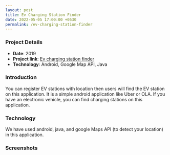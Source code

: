 ```yaml
---
layout: post
title: Ev Charging Station Finder
date: 2022-05-05 17:00:00 +0530
permalink: /ev-charging-station-finder
---
```



### Project Details
- **Date**: 2019
- **Project link**: [Ev charging station finder](https://github.com/kundan333/Ev-Charging-Station-Finder)
- **Technology**: Android, Google Map API, Java

### Introduction

You can register EV stations with location then users will find the EV station on this application.
It is a simple android application like  Uber or OLA. If you have an electronic vehicle, you can find charging stations on this application.

### Technology

We have used android, java, and google Maps API (to detect your location) in this application.

### Screenshots




 

